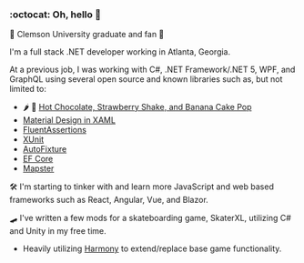 ### :octocat: Oh, hello 👋

:tiger2: Clemson University graduate and fan :tiger2:

I'm a full stack .NET developer working in Atlanta, Georgia.

At a previous job, I was working with C#, .NET Framework/.NET 5, WPF, and GraphQL using several open source and known libraries such as, but not limited to:
- 🌶️ 🍫 [Hot Chocolate, Strawberry Shake, and Banana Cake Pop](https://github.com/ChilliCream/hotchocolate)
- [Material Design in XAML](https://github.com/MaterialDesignInXAML/MaterialDesignInXamlToolkit)
- [FluentAssertions](https://github.com/fluentassertions/fluentassertions)
- [XUnit](https://github.com/xunit/xunit)
- [AutoFixture](https://github.com/AutoFixture/AutoFixture)
- [EF Core](https://github.com/dotnet/efcore)
- [Mapster](https://github.com/MapsterMapper/Mapster)

🛠️ I'm starting to tinker with and learn more JavaScript and web based frameworks such as React, Angular, Vue, and Blazor.

🛹 I've written a few mods for a skateboarding game, SkaterXL, utilizing C# and Unity in my free time.
- Heavily utilizing [Harmony](https://github.com/pardeike/Harmony) to extend/replace base game functionality.
